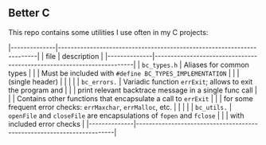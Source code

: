 Better C
--------

This repo contains some utilities I use often in my C projects:


|--------------|-----------------------------------------------------------------------|
| file         | description                                                           |
|--------------|-----------------------------------------------------------------------|
| `bc_types.h` | Aliases for common types                                              |
|              | Must be included with `#define BC_TYPES_IMPLEMENTATION`               |
|              | (single header)                                                       |
|              |                                                                       |
| `bc_errors.` | Variadic function `errExit`; allows to exit the program and           |
|              | print relevant backtrace message in a single func call                |
|              | Contains other functions that encapsulate a call to `errExit`         |
|              | for some frequent error checks: `errMaxchar`, `errMalloc`, etc.       |
|              |                                                                       |
| `bc_utils.`  | `openFile` and `closeFile` are encapsulations of `fopen` and `fclose` |
|              | with included error checks                                            |
|--------------|-----------------------------------------------------------------------|


